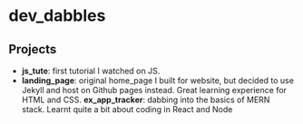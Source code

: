 # dev_dabbles

## Projects

- __js_tute__: first tutorial I watched on JS.
- __landing_page__:  original home_page I built for website, but decided to use Jekyll and host on Github pages instead. 
Great learning experience for HTML and CSS. 
__ex_app_tracker__: dabbing into the basics of MERN stack. Learnt quite a bit about coding in React and Node
